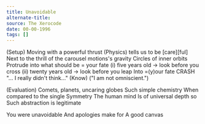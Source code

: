```yaml
---
title: Unavoidable
alternate-title:
source: The Xerocode
date: 00-00-1996
tags: []
---
```


(Setup)
Moving with a powerful thrust
(Physics) tells us to be [care][ful]
Next to the thrill of the
		carousel motions's gravity
Circles of inner orbits
Protrude into what should be
		= your fate
(i) five years old -> look before you cross
(ii) twenty years old -> look before you leap
Into
		=(y)our fate
CRASH
"... I really didn't think..." (Know)
("I am not omniscient.")

(Evaluation)
Comets, planets, uncaring globes
Such simple chemistry
When compared to the single
Symmetry
The human mind
Is of universal depth so
Such abstraction is legitimate

You were unavoidable
And apologies make for
A good canvas
